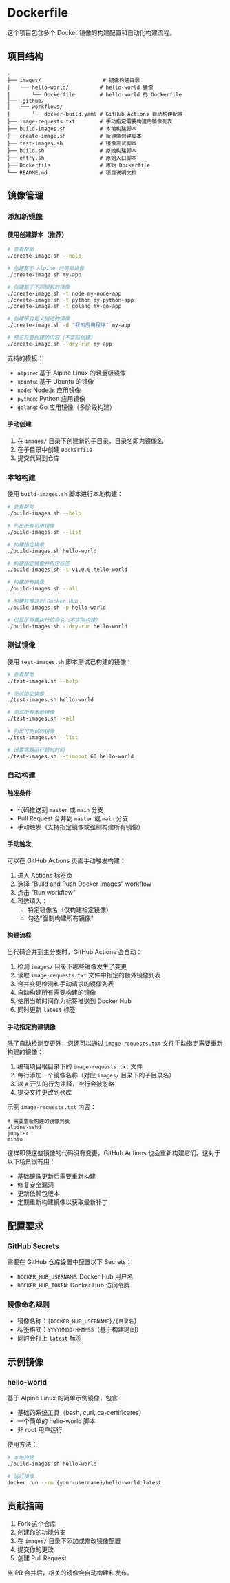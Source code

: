 # Dockerfile

这个项目包含多个 Docker 镜像的构建配置和自动化构建流程。

## 项目结构

```
.
├── images/                    # 镜像构建目录
│   └── hello-world/          # hello-world 镜像
│       └── Dockerfile        # hello-world 的 Dockerfile
├── .github/
│   └── workflows/
│       └── docker-build.yaml # GitHub Actions 自动构建配置
├── image-requests.txt        # 手动指定需要构建的镜像列表
├── build-images.sh           # 本地构建脚本
├── create-image.sh           # 新镜像创建脚本
├── test-images.sh            # 镜像测试脚本
├── build.sh                  # 原始构建脚本
├── entry.sh                  # 原始入口脚本
├── Dockerfile                # 原始 Dockerfile
└── README.md                 # 项目说明文档
```

## 镜像管理

### 添加新镜像

#### 使用创建脚本（推荐）

```bash
# 查看帮助
./create-image.sh --help

# 创建基于 Alpine 的简单镜像
./create-image.sh my-app

# 创建基于不同模板的镜像
./create-image.sh -t node my-node-app
./create-image.sh -t python my-python-app
./create-image.sh -t golang my-go-app

# 创建带自定义描述的镜像
./create-image.sh -d "我的应用程序" my-app

# 预览将要创建的内容（不实际创建）
./create-image.sh --dry-run my-app
```

支持的模板：
- `alpine`: 基于 Alpine Linux 的轻量级镜像
- `ubuntu`: 基于 Ubuntu 的镜像
- `node`: Node.js 应用镜像
- `python`: Python 应用镜像
- `golang`: Go 应用镜像（多阶段构建）

#### 手动创建

1. 在 `images/` 目录下创建新的子目录，目录名即为镜像名
2. 在子目录中创建 `Dockerfile`
3. 提交代码到仓库

### 本地构建

使用 `build-images.sh` 脚本进行本地构建：

```bash
# 查看帮助
./build-images.sh --help

# 列出所有可用镜像
./build-images.sh --list

# 构建指定镜像
./build-images.sh hello-world

# 构建指定镜像并指定标签
./build-images.sh -t v1.0.0 hello-world

# 构建所有镜像
./build-images.sh --all

# 构建并推送到 Docker Hub
./build-images.sh -p hello-world

# 仅显示将要执行的命令（不实际构建）
./build-images.sh --dry-run hello-world
```

### 测试镜像

使用 `test-images.sh` 脚本测试已构建的镜像：

```bash
# 查看帮助
./test-images.sh --help

# 测试指定镜像
./test-images.sh hello-world

# 测试所有本地镜像
./test-images.sh --all

# 列出可测试的镜像
./test-images.sh --list

# 设置容器运行超时时间
./test-images.sh --timeout 60 hello-world
```

### 自动构建

#### 触发条件
- 代码推送到 `master` 或 `main` 分支
- Pull Request 合并到 `master` 或 `main` 分支
- 手动触发（支持指定镜像或强制构建所有镜像）

#### 手动触发

可以在 GitHub Actions 页面手动触发构建：

1. 进入 Actions 标签页
2. 选择 "Build and Push Docker Images" workflow
3. 点击 "Run workflow" 
4. 可选填入：
   - 特定镜像名（仅构建指定镜像）
   - 勾选"强制构建所有镜像"

#### 构建流程

当代码合并到主分支时，GitHub Actions 会自动：

1. 检测 `images/` 目录下哪些镜像发生了变更
2. 读取 `image-requests.txt` 文件中指定的额外镜像列表
3. 合并变更检测和手动请求的镜像列表
4. 自动构建所有需要构建的镜像
5. 使用当前时间作为标签推送到 Docker Hub
6. 同时更新 `latest` 标签

#### 手动指定构建镜像

除了自动检测变更外，您还可以通过 `image-requests.txt` 文件手动指定需要重新构建的镜像：

1. 编辑项目根目录下的 `image-requests.txt` 文件
2. 每行添加一个镜像名称（对应 `images/` 目录下的子目录名）
3. 以 `#` 开头的行为注释，空行会被忽略
4. 提交文件更改到仓库

示例 `image-requests.txt` 内容：
```
# 需要重新构建的镜像列表
alpine-sshd
jupyter
minio
```

这样即使这些镜像的代码没有变更，GitHub Actions 也会重新构建它们。这对于以下场景很有用：
- 基础镜像更新后需要重新构建
- 修复安全漏洞
- 更新依赖包版本
- 定期重新构建镜像以获取最新补丁

## 配置要求

### GitHub Secrets

需要在 GitHub 仓库设置中配置以下 Secrets：

- `DOCKER_HUB_USERNAME`: Docker Hub 用户名
- `DOCKER_HUB_TOKEN`: Docker Hub 访问令牌

### 镜像命名规则

- 镜像名称：`{DOCKER_HUB_USERNAME}/{目录名}`
- 标签格式：`YYYYMMDD-HHMMSS`（基于构建时间）
- 同时会打上 `latest` 标签

## 示例镜像

### hello-world

基于 Alpine Linux 的简单示例镜像，包含：

- 基础的系统工具（bash, curl, ca-certificates）
- 一个简单的 hello-world 脚本
- 非 root 用户运行

使用方法：

```bash
# 本地构建
./build-images.sh hello-world

# 运行镜像
docker run --rm {your-username}/hello-world:latest
```

## 贡献指南

1. Fork 这个仓库
2. 创建你的功能分支
3. 在 `images/` 目录下添加或修改镜像配置
4. 提交你的更改
5. 创建 Pull Request

当 PR 合并后，相关的镜像会自动构建和发布。
